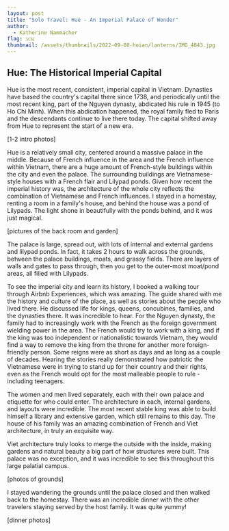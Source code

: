 ```yaml
---
layout: post
title: "Solo Travel: Hue - An Imperial Palace of Wonder"
author:
  - Katherine Nammacher
flag: 🇻🇳
thumbnail: /assets/thumbnails/2022-09-08-hoian/lanterns/IMG_4843.jpg
---
```





## Hue: The Historical Imperial Capital
Hue is the most recent, consistent, imperial capital in Vietnam. Dynasties have based the country's capital there since 1738, and periodically until the most recent king, part of the Nguyen dynasty, abdicated his rule in 1945 (to Ho Chi Minh).  When this abdication happened, the royal family fled to Paris and the descendants continue to live there today. The capital shifted away from Hue to represent the start of a new era.  

[1-2 intro photos]

Hue is a relatively small city, centered around a massive palace in the middle. Because of French influence in the area and the French influence within Vietnam, there are a huge amount of French-style buildings within the city and even the palace. The surrounding buildings are Vietnamese-style houses with a French flair and Lilypad ponds. Given how recent the imperial history was, the architecture of the whole city reflects the combination of Vietnamese and French influences. I stayed in a homestay, renting a room in a family's house, and behind the house was a pond of Lilypads. The light shone in beautifully with the ponds behind, and it was just magical. 

[pictures of the back room and garden]

The palace is large, spread out, with lots of internal and external gardens and lilypad ponds. In fact, it takes 2 hours to walk across the grounds, between the palace buildings, moats, and grassy fields. There are layers of walls and gates to pass through, then you get to the outer-most moat/pond areas, all filled with Lilypads. 

To see the imperial city and learn its history, I booked a walking tour through Airbnb Experiences, which was amazing. The guide shared with me the history and culture of the place, as well as stories about the people who lived there. He discussed life for kings, queens, concubines, families, and the dynasties there. It was incredible to hear. For the Nguyen dynasty, the family had to increasingly work with the French as the foreign government wielding power in the area. The French would try to work with a king, and if the king was too independent or nationalistic towards Vietnam, they would find a way to remove the king from the throne for another more foreign-friendly person. Some reigns were as short as days and as long as a couple of decades. Hearing the stories really demonstrated how patriotic the Vietnamese were in trying to stand up for their country and their rights, even as the French would opt for the most malleable people to rule - including teenagers. 

The women and men lived separately, each with their own palace and etiquette for who could enter. The architecture in each, internal gardens, and layouts were incredible. The most recent stable king was able to build himself a library and extensive garden, which still remains to this day. The house of his family was an amazing combination of French and Viet architecture, in truly an exquisite way.

Viet architecture truly looks to merge the outside with the inside, making gardens and natural beauty a big part of how structures were built. This palace was no exception, and it was incredible to see this throughout this large palatial campus. 

[photos of grounds]

I stayed wandering the grounds until the palace closed and then walked back to the homestay. There was an incredible dinner with the other travelers staying served by the host family. It was quite yummy!

[dinner photos]